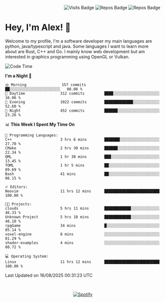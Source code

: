 <p align="right">
  <img src="https://github-badges-api-l4jk.vercel.app/api/visits/Alextibtab/Alextibtab" alt="Visits Badge">
  <img src="https://img.shields.io/badge/dynamic/json?url=https%3A%2F%2Fapi.github.com%2Fusers%2FAlextibtab&query=%24.public_repos&label=Repos" alt="Repos Badge">
  <img src="https://github-badges-api-l4jk.vercel.app/api/years/Alextibtab" alt="Repos Badge">
</p>

<h1 align="left">Hey, I'm Alex! 💽 </h1>

Welcome to my profile, I'm a software developer my main languages are python, java/typescript and java. Some languages I want to learn more about are Rust, C++ and Go. I mainly know web development but am interested in graphics programming using OpenGL or Vulkan.

<!--START_SECTION:waka-->
![Code Time](http://img.shields.io/badge/Code%20Time-180%20hrs%2045%20mins-blue)

**I'm a Night 🦉** 

```text
🌞 Morning                157 commits         ██░░░░░░░░░░░░░░░░░░░░░░░   08.08 % 
🌆 Daytime                312 commits         ████░░░░░░░░░░░░░░░░░░░░░   16.06 % 
🌃 Evening                1022 commits        █████████████░░░░░░░░░░░░   52.60 % 
🌙 Night                  452 commits         ██████░░░░░░░░░░░░░░░░░░░   23.26 % 
```


📊 **This Week I Spent My Time On** 

```text
💬 Programming Languages: 
C++                      3 hrs 6 mins        ███████░░░░░░░░░░░░░░░░░░   27.70 % 
CMake                    2 hrs 30 mins       ██████░░░░░░░░░░░░░░░░░░░   22.34 % 
QML                      1 hr 30 mins        ███░░░░░░░░░░░░░░░░░░░░░░   13.45 % 
TOML                     1 hr 5 mins         ██░░░░░░░░░░░░░░░░░░░░░░░   09.69 % 
Bash                     41 mins             ██░░░░░░░░░░░░░░░░░░░░░░░   06.15 % 

🔥 Editors: 
Neovim                   11 hrs 12 mins      █████████████████████████   100.00 % 

🐱‍💻 Projects: 
clouds                   5 hrs 11 mins       ████████████░░░░░░░░░░░░░   46.33 % 
Unknown Project          5 hrs 10 mins       ████████████░░░░░░░░░░░░░   46.10 % 
rpgGame                  34 mins             █░░░░░░░░░░░░░░░░░░░░░░░░   05.14 % 
voxel-engine             8 mins              ░░░░░░░░░░░░░░░░░░░░░░░░░   01.29 % 
shader-examples          4 mins              ░░░░░░░░░░░░░░░░░░░░░░░░░   00.72 % 

💻 Operating System: 
Linux                    11 hrs 12 mins      █████████████████████████   100.00 % 
```


 Last Updated on 16/08/2025 00:31:23 UTC
<!--END_SECTION:waka-->
&nbsp;<div align="center">
  [![Spotify](https://spotify-now-playing-wine-six.vercel.app/api/spotify?border_color=ffffff)](https://open.spotify.com/user/pmo1v2ejnt42kgp5jar5drtag)
</div>

